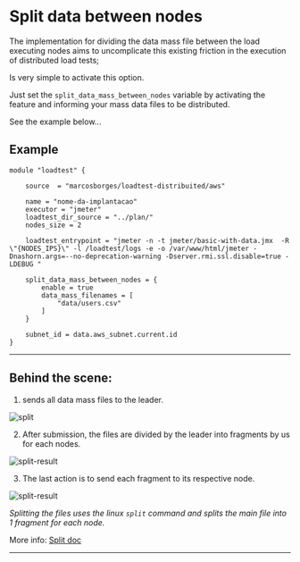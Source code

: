 # Split data between nodes
    
The implementation for dividing the data mass file between the load executing nodes aims to uncomplicate this existing friction in the execution of distributed load tests;

Is very simple to activate this option.

Just set the `split_data_mass_between_nodes` variable by activating the feature and informing your mass data files to be distributed.

See the example below...

## Example

```hcl
module "loadtest" {

    source  = "marcosborges/loadtest-distribuited/aws"
    
    name = "nome-da-implantacao"
    executor = "jmeter"
    loadtest_dir_source = "../plan/"
    nodes_size = 2
    
    loadtest_entrypoint = "jmeter -n -t jmeter/basic-with-data.jmx  -R \"{NODES_IPS}\" -l /loadtest/logs -e -o /var/www/html/jmeter -Dnashorn.args=--no-deprecation-warning -Dserver.rmi.ssl.disable=true -LDEBUG "

    split_data_mass_between_nodes = {
        enable = true
        data_mass_filenames = [
            "data/users.csv"
        ]
    }

    subnet_id = data.aws_subnet.current.id
}
```
---

## Behind the scene:

1. sends all data mass files to the leader.

![split](https://github.com/marcosborges/terraform-aws-loadtest-distribuited/raw/feat/spliter/assets/split-cmd.png)

2. After submission, the files are divided by the leader into fragments by us for each nodes.

![split-result](https://github.com/marcosborges/terraform-aws-loadtest-distribuited/raw/feat/spliter/assets/split-cmd-result.png)

3. The last action is to send each fragment to its respective node.

![split-result](https://github.com/marcosborges/terraform-aws-loadtest-distribuited/raw/feat/spliter/assets/split-transfer.png)

*Splitting the files uses the linux `split` command and splits the main file into 1 fragment for each node.*

More info: [Split doc](https://man7.org/linux/man-pages/man1/split.1.html)

---